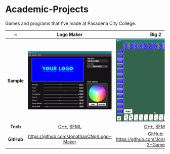 # Academic-Projects

Games and programs that I've made at Pasadena City College.

~ | Logo Maker | Big 2 | Escape Room 
:-------------------------:|:-------------------------:|:-------------------------:|:-------------------------:
**Sample** | <img src="Samples/logomaker-sample.gif"/> | <img src="Samples/Big2.jpg"/> | <img src="Samples/EscapeRoom.jpg"/>
**Tech** | [C++](https://www.cplusplus.com/), [SFML](https://www.sfml-dev.org/) | [C++](https://www.cplusplus.com/), [SFML](https://www.sfml-dev.org/) | [C++](https://www.cplusplus.com/)
**GitHub** | https://github.com/JonathanCNg/Logo-Maker | GitHub: https://github.com/JonathanCNg/Big-2-Game | GitHub: https://github.com/JonathanCNg/Escape-Room-Game 
